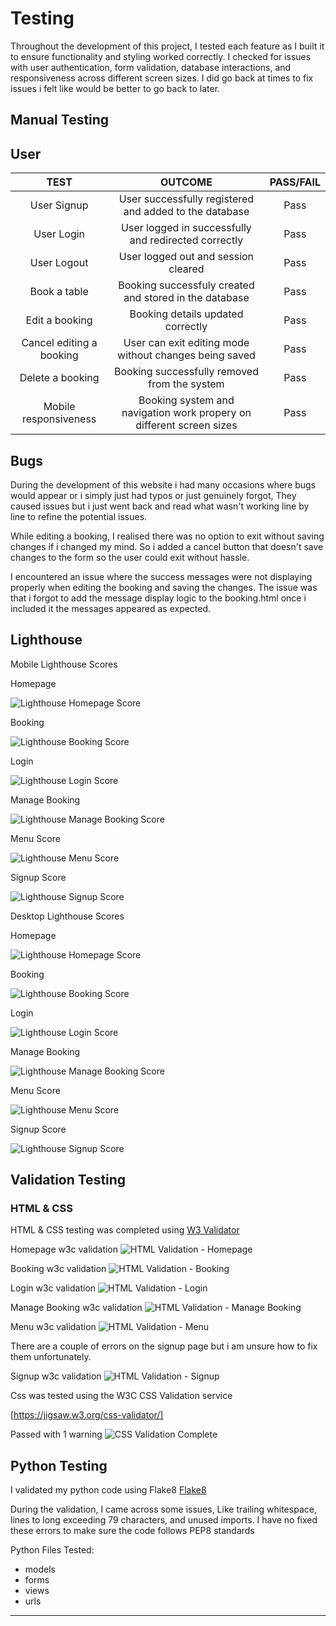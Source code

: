 # Testing

Throughout the development of this project, I tested each feature as I built it to ensure functionality and styling worked correctly. I checked for issues with user authentication, form validation, database interactions, and responsiveness across different screen sizes. I did go back at times to fix issues i felt like would be better to go back to later.

## Manual Testing

## User

| TEST | OUTCOME | PASS/FAIL|
|:---:|:---:|:---:|
| User Signup | User successfully registered and added to the database | Pass |
| User Login | User logged in successfully and redirected correctly | Pass |
| User Logout | User logged out and session cleared | Pass |
| Book a table | Booking successfuly created and stored in the database | Pass |
| Edit a booking | Booking details updated correctly | Pass |
| Cancel editing a booking | User can exit editing mode without changes being saved | Pass |
| Delete a booking | Booking successfully removed from the system | Pass |
| Mobile responsiveness | Booking system and navigation work propery on different screen sizes | Pass |

## Bugs

During the development of this website i had many occasions where bugs would appear or i simply just had typos or just genuinely forgot, They caused issues but i just went back and read what wasn't working line by line to refine the potential issues.

While editing a booking, I realised there was no option to exit without saving changes if i changed my mind. So i added a cancel button that doesn't save changes to the form so the user could exit without hassle.

I encountered an issue where the success messages were not displaying properly when editing the booking and saving the changes. The issue was that i forgot to add the message display logic to the booking.html once i included it the messages appeared as expected.

## Lighthouse

Mobile Lighthouse Scores

Homepage

![Lighthouse Homepage Score](static/images/lighthouse-scores/mob-home-lighthouse.png)

Booking

![Lighthouse Booking Score](static/images/lighthouse-scores/mob-booking-lighthouse.png)

Login

![Lighthouse Login Score](static/images/lighthouse-scores/mob-login-lighthouse.png)

Manage Booking

![Lighthouse Manage Booking Score](static/images/lighthouse-scores/mob-manage-lighthouse.png)

Menu Score

![Lighthouse Menu Score](static/images/lighthouse-scores/mob-menu-lighthouse.png)

Signup Score

![Lighthouse Signup Score](static/images/lighthouse-scores/signup-lighthouse.png)

Desktop Lighthouse Scores

Homepage

![Lighthouse Homepage Score](static/images/lighthouse-scores/desk-homepage-lighthouse.png)

Booking

![Lighthouse Booking Score](static/images/lighthouse-scores/desk-booking-lighthouse.png)

Login

![Lighthouse Login Score](static/images/lighthouse-scores/desk-login-lighthouse.png)

Manage Booking

![Lighthouse Manage Booking Score](static/images/lighthouse-scores/desk-manage-lighthouse.png)

Menu Score

![Lighthouse Menu Score](static/images/lighthouse-scores/desk-menu-lighthouse.png)

Signup Score

![Lighthouse Signup Score](static/images/lighthouse-scores/desk-signup-lighthouse.png)

## Validation Testing

### HTML & CSS

HTML & CSS testing was completed using [W3 Validator](https://validator.w3.org/)

Homepage w3c validation
![HTML Validation - Homepage](static/images/homepage-w3c.png)

Booking w3c validation
![HTML Validation - Booking](static/images/booking-w3c.png)

Login w3c validation
![HTML Validation - Login](static/images/login-w3c.png)

Manage Booking w3c validation
![HTML Validation - Manage Booking](static/images/manage-booking-w3c.png)

Menu w3c validation
![HTML Validation - Menu](static/images/menu-w3c.png)

There are a couple of errors on the signup page but i am unsure how to fix them unfortunately.

Signup w3c validation
![HTML Validation - Signup](static/images/signup-w3c-error.png)

Css was tested using the W3C CSS Validation service 

[https://jigsaw.w3.org/css-validator/]

Passed with 1 warning
![CSS Validation Complete](static/images/css-validation.png)


## Python Testing

I validated my python code using Flake8 [Flake8](https://flake8.pycqa.org/en/latest/)

During the validation, I came across some issues, Like trailing whitespace, lines to long exceeding 79 characters, and unused imports. I have no fixed these errors to make sure the code follows PEP8 standards

Python Files Tested:

- models
- forms
- views
- urls

___